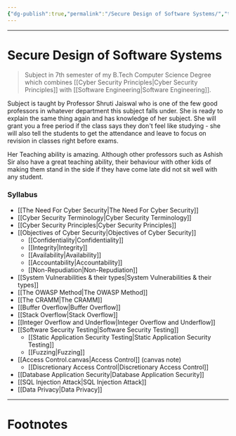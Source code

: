 ```yaml
---
{"dg-publish":true,"permalink":"/Secure Design of Software Systems/","tags":["CompSci","CyberSec","Software-Development"]}
---
```



---
# Secure Design of Software Systems
> Subject in 7th semester of my B.Tech Computer Science Degree which combines [[Cyber Security Principles\|Cyber Security Principles]] with [[Software Engineering\|Software Engineering]].

Subject is taught by Professor Shruti Jaiswal who is one of the few good professors in whatever department this subject falls under. She is ready to explain the same thing again and has knowledge of her subject. She will grant you a free period if the class says they don't feel like studying - she will also tell the students to get the attendance and leave to focus on revision in classes right before exams. 

Her Teaching ability is amazing. Although other professors such as Ashish Sir also have a great teaching ability, their behaviour with other kids of making them stand in the side if they have come late did not sit well with any student.

### Syllabus
- [[The Need For Cyber Security\|The Need For Cyber Security]]
- [[Cyber Security Terminology\|Cyber Security Terminology]]
- [[Cyber Security Principles\|Cyber Security Principles]]
- [[Objectives of Cyber Security\|Objectives of Cyber Security]]
	- [[Confidentiality\|Confidentiality]]
	- [[Integrity\|Integrity]]
	- [[Availability\|Availability]]
	- [[Accountability\|Accountability]]
	- [[Non-Repudiation\|Non-Repudiation]]
- [[System Vulnerabilities & their types\|System Vulnerabilities & their types]]
- [[The OWASP Method\|The OWASP Method]]
- [[The CRAMM\|The CRAMM]]
- [[Buffer Overflow\|Buffer Overflow]]
- [[Stack Overflow\|Stack Overflow]]
- [[Integer Overflow and Underflow\|Integer Overflow and Underflow]]
- [[Software Security Testing\|Software Security Testing]]
	- [[Static Application Security Testing\|Static Application Security Testing]]
	- [[Fuzzing\|Fuzzing]]
- [[Access Control.canvas|Access Control]] (canvas note)
	- [[Discretionary Access Control\|Discretionary Access Control]]
- [[Database Application Security\|Database Application Security]]
- [[SQL Injection Attack\|SQL Injection Attack]]
- [[Data Privacy\|Data Privacy]]



---
# Footnotes
